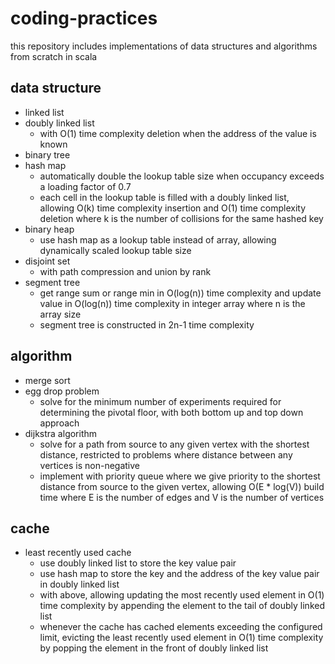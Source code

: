 # coding-practices

this repository includes implementations of data structures and algorithms from scratch in scala

## data structure
* linked list
* doubly linked list
  * with O(1) time complexity deletion when the address of the value is known
* binary tree
* hash map
  * automatically double the lookup table size when occupancy exceeds a loading factor of 0.7
  * each cell in the lookup table is filled with a doubly linked list, allowing O(k) time complexity insertion and O(1) time complexity deletion where k is the number of collisions for the same hashed key
* binary heap
  * use hash map as a lookup table instead of array, allowing dynamically scaled lookup table size
* disjoint set
  * with path compression and union by rank
* segment tree
  * get range sum or range min in O(log(n)) time complexity and update value in O(log(n)) time complexity in integer array where n is the array size
  * segment tree is constructed in 2n-1 time complexity

## algorithm
* merge sort
* egg drop problem
  * solve for the minimum number of experiments required for determining the pivotal floor, with both bottom up and top down approach
* dijkstra algorithm
  * solve for a path from source to any given vertex with the shortest distance, restricted to problems where distance between any vertices is non-negative 
  * implement with priority queue where we give priority to the shortest distance from source to the given vertex, allowing O(E * log(V)) build time where E is the number of edges and V is the number of vertices

## cache
* least recently used cache
  * use doubly linked list to store the key value pair
  * use hash map to store the key and the address of the key value pair in doubly linked list
  * with above, allowing updating the most recently used element in O(1) time complexity by appending the element to the tail of doubly linked list
  * whenever the cache has cached elements exceeding the configured limit, evicting the least recently used element in O(1) time complexity by popping the element in the front of doubly linked list
  
